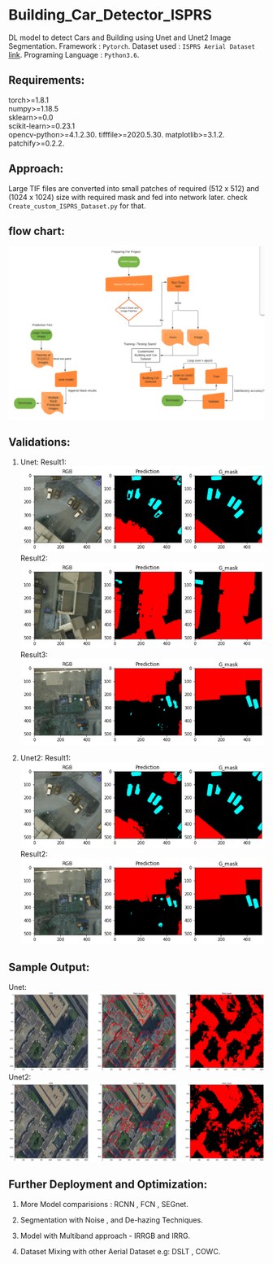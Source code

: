 # Building_Car_Detector_ISPRS

DL model to detect Cars and Building using Unet and Unet2 Image Segmentation.
Framework : `Pytorch`.
Dataset used : `ISPRS Aerial Dataset` [link](https://www2.isprs.org/commissions/comm2/wg4/benchmark/2d-sem-label-potsdam/).
Programing Language : `Python3.6`.

## Requirements:

torch>=1.8.1\
numpy>=1.18.5\
sklearn>=0.0\
scikit-learn>=0.23.1\
opencv-python>=4.1.2.30.
tifffile>=2020.5.30.
matplotlib>=3.1.2.
patchify>=0.2.2.

## Approach:

Large TIF files are converted into small patches of required (512 x 512) and (1024 x 1024) size with required mask and fed into network later.
check ```Create_custom_ISPRS_Dataset.py``` for that.

## flow chart:
![Approch](Results/Flowchart.png)

## Validations:
1. Unet:
Result1:![unet1.1](Results/unet-1.png)
Result2:![unet1.2](Results/unet-4.png)
Result3:![unet1.3](Results/unet-5.png)

2. Unet2:
Result1:![unet2.1](Results/unet2-3.png)
Result2:![unet2.2](Results/unet2-7.png)

## Sample Output:
Unet:![unet_routput.png](Results/unet-output.png)
Unet2:![unet2](Results/unet2-output.png)

## Further Deployment and Optimization:
1. More Model comparisions : RCNN , FCN , SEGnet.

2. Segmentation with Noise , and De-hazing Techniques.

3. Model with Multiband approach - IRRGB and IRRG.

3. Dataset Mixing with other Aerial Dataset e.g: DSLT , COWC.




